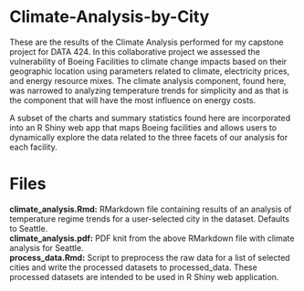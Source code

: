 # Climate-Analysis-by-City
These are the results of the Climate Analysis performed for my capstone project for DATA 424. In this collaborative project we assessed the vulnerability of Boeing Facilities to climate change impacts based on their geographic location using parameters related to climate, electricity prices, and energy resource mixes. The climate analysis component, found here, was narrowed to analyzing temperature trends for simplicity and as that is the component that will have the most influence on energy costs.  

A subset of the charts and summary statistics found here are incorporated into an R Shiny web app that maps Boeing facilities and allows users to dynamically explore the data related to the three facets of our analysis for each facility.

# Files
__climate_analysis.Rmd:__ RMarkdown file containing results of an analysis of temperature regime trends for a user-selected city in the dataset. Defaults to Seattle. <br> 
__climate_analysis.pdf:__ PDF knit from the above RMarkdown file with climate analysis for Seattle. <br>
__process_data.Rmd:__ Script to preprocess the raw data for a list of selected cities and write the processed datasets to processed_data. These processed datasets are intended to be used in R Shiny web application. 
